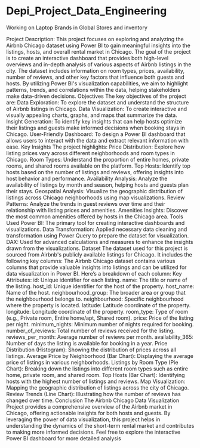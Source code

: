 # Depi_Project_Data_Engineering
 Working on Laptop Brands in Global Stores and inventory

 Project Description:
 This project focuses on exploring and analyzing the Airbnb Chicago dataset using Power BI to gain meaningful insights into the listings, hosts, and overall rental market in Chicago. The goal of the project is to create an interactive dashboard that provides both high-level overviews and in-depth analysis of various aspects of Airbnb listings in the city. The dataset includes information on room types, prices, availability, number of reviews, and other key factors that influence both guests and hosts. By utilizing Power BI's visualization capabilities, we aim to highlight patterns, trends, and correlations within the data, helping stakeholders make data-driven decisions. Objectives The key objectives of the project are: Data Exploration: To explore the dataset and understand the structure of Airbnb listings in Chicago. Data Visualization: To create interactive and visually appealing charts, graphs, and maps that summarize the data. Insight Generation: To identify key insights that can help hosts optimize their listings and guests make informed decisions when booking stays in Chicago. User-Friendly Dashboard: To design a Power BI dashboard that allows users to interact with the data and extract relevant information with ease. Key Insights The project highlights: Price Distribution: Explore how listing prices vary across different neighborhoods and room types in Chicago. Room Types: Understand the proportion of entire homes, private rooms, and shared rooms available on the platform. Top Hosts: Identify top hosts based on the number of listings and reviews, offering insights into host behavior and performance. Availability Analysis: Analyze the availability of listings by month and season, helping hosts and guests plan their stays. Geospatial Analysis: Visualize the geographic distribution of listings across Chicago neighborhoods using map visualizations. Review Patterns: Analyze the trends in guest reviews over time and their relationship with listing prices and amenities. Amenities Insights: Discover the most common amenities offered by hosts in the Chicago area. Tools Used Power BI: The primary tool for creating interactive dashboards and visualizations. Data Transformation: Applied necessary data cleaning and transformation using Power Query to prepare the dataset for visualization. DAX: Used for advanced calculations and measures to enhance the insights drawn from the visualizations. Dataset The dataset used for this project is sourced from Airbnb's publicly available listings for Chicago. It includes the following key columns: The Airbnb Chicago dataset contains various columns that provide valuable insights into listings and can be utilized for data visualization in Power BI. Here’s a breakdown of each column: Key Attributes: id: Unique identifier for each listing. name: The title or name of the listing. host_id: Unique identifier for the host of the property. host_name: Name of the host. neighbourhood_group: The broader area or group that the neighbourhood belongs to. neighbourhood: Specific neighbourhood where the property is located. latitude: Latitude coordinate of the property. longitude: Longitude coordinate of the property. room_type: Type of room (e.g., Private room, Entire home/apt, Shared room). price: Price of the listing per night. minimum_nights: Minimum number of nights required for booking. number_of_reviews: Total number of reviews received for the listing. reviews_per_month: Average number of reviews per month. availability_365: Number of days the listing is available for booking in a year. Price Distribution (Histogram): Showing the distribution of prices across all listings. Average Price by Neighborhood (Bar Chart): Displaying the average price of listings in various neighborhoods. Listings by Room Type (Pie Chart): Breaking down the listings into different room types such as entire home, private room, and shared room. Top Hosts (Bar Chart): Identifying hosts with the highest number of listings and reviews. Map Visualization: Mapping the geographic distribution of listings across the city of Chicago. Review Trends (Line Chart): Illustrating how the number of reviews has changed over time. Conclusion The Airbnb Chicago Data Visualization Project provides a comprehensive overview of the Airbnb market in Chicago, offering actionable insights for both hosts and guests. By leveraging the power of data visualization, this project helps in understanding the dynamics of the short-term rental market and contributes to making more informed decisions. Feel free to explore the interactive Power BI dashboard for more detailed analysis

